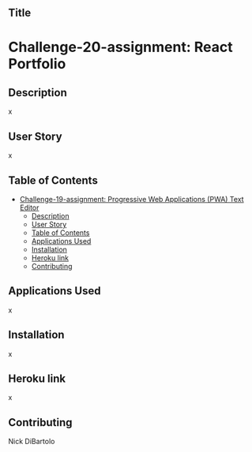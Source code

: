 ## Title
# Challenge-20-assignment: React Portfolio

## Description
x
## User Story
x
## Table of Contents
- [Challenge-19-assignment: Progressive Web Applications (PWA) Text Editor ](#challenge-19-assignment: (PWA) )
  - [Description](#description)
  - [User Story](#user-story)
  - [Table of Contents](#table-of-contents)
  - [Applications Used](#applications-used)
  - [Installation](#installation)
  - [Heroku link](#heroku-link)
  - [Contributing](#contributing)
## Applications Used
x
## Installation
x
## Heroku link
x
## Contributing
Nick DiBartolo

